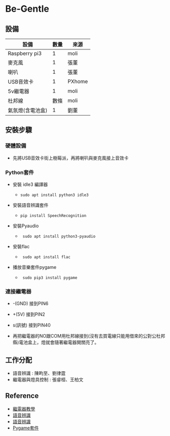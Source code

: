 # Be-Gentle

## 設備
| 設備 | 數量 | 來源   |
| ---- | ---- | ---- |
|Raspberry pi3|1|moli 
|麥克風|1|張董
|喇叭|1|張董
|USB音效卡|1|PXhome|
|5v繼電器|1|moli|
|杜邦線|數條|moli|
|氣氛燈(含電池盒)|1|劉董|

## 安裝步驟
### 硬體設備
 - 先將USB音效卡街上樹莓派，再將喇叭與麥克風接上音效卡

### Python套件
 - 安裝 idle3 編譯器
    - ``` sudo apt install python3 idle3 ```
 
 - 安裝語音辨識套件
    - ``` pip install SpeechRecognition ```

 - 安裝Pyaudio
    - ``` sudo apt install python3-pyaudio```

 - 安裝flac
    - ``` sudo apt install flac```

 - 播放音樂套件pygame
    - ``` sudo pip3 install pygame```

### 連接繼電器
 - -(GND) 接到PIN6
 - +(5V) 接到PIN2
 - s(訊號) 接到PIN40

 - 再把繼電器的NO跟COM用杜邦線接到(沒有去買電線只能用借來的公對公杜邦縣)電池盒上，燈就會隨著繼電器開關亮了。

## 工作分配
 - 語音辨識 : 陳畇至、劉律霆
 - 繼電器與燈具控制 : 張睿桓、王柏文

## Reference
 - [繼電器教學](https://www.google.com/amp/s/www.instructables.com/5V-Relay-Raspberry-Pi/%3famp_page=true)
 - [語音辨識](https://www.youtube.com/watch?v=R1SFP3t7Gwo&t=312s&ab_channel=Audas)
 - [語音辨識](https://github.com/AudasWasTaken/Voice_Recognition_RPI)
 - [Pygame套件](https://www.pygame.org/docs/ref/mixer.html)
